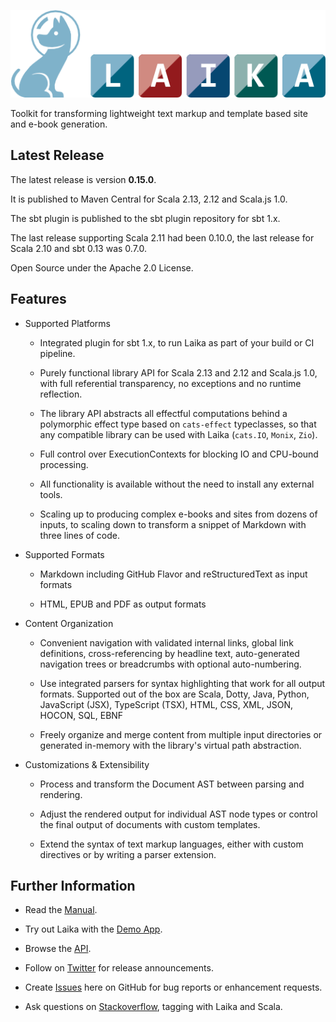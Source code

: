 
![Laika](docs/img/laika-dog@2x.png)

Toolkit for transforming lightweight text markup and template based site and e-book generation.


Latest Release
--------------

The latest release is version **0.15.0**.  

It is published to Maven Central for Scala 2.13, 2.12 and Scala.js 1.0.

The sbt plugin is published to the sbt plugin repository for sbt 1.x.

The last release supporting Scala 2.11 had been 0.10.0, 
the last release for Scala 2.10 and sbt 0.13 was 0.7.0.

Open Source under the Apache 2.0 License.


Features
--------

* Supported Platforms 
  
    * Integrated plugin for sbt 1.x, to run Laika as part of your build or CI pipeline.
    
    * Purely functional library API for Scala 2.13 and 2.12 and Scala.js 1.0, 
      with full referential transparency, no exceptions and no runtime reflection.
    
    * The library API abstracts all effectful computations behind a polymorphic effect type based on 
      `cats-effect` typeclasses, so that any compatible library can be used with Laika (`cats.IO`, `Monix`, `Zio`).
     
    * Full control over ExecutionContexts for blocking IO and CPU-bound processing.
    
    * All functionality is available without the need to install any external tools.
    
    * Scaling up to producing complex e-books and sites from dozens of inputs, 
      to scaling down to transform a snippet of Markdown with three lines of code.

* Supported Formats
  
    * Markdown including GitHub Flavor and reStructuredText as input formats
    
    * HTML, EPUB and PDF as output formats
    
* Content Organization

    * Convenient navigation with validated internal links, global link definitions, cross-referencing by headline text,
      auto-generated navigation trees or breadcrumbs with optional auto-numbering.
      
    * Use integrated parsers for syntax highlighting that work for all output formats. 
      Supported out of the box are Scala, Dotty, Java, Python, JavaScript (JSX), TypeScript (TSX), 
      HTML, CSS, XML, JSON, HOCON, SQL, EBNF
      
    * Freely organize and merge content from multiple input directories or generated in-memory 
      with the library's virtual path abstraction.
    
* Customizations & Extensibility

    * Process and transform the Document AST between parsing and rendering.
      
    * Adjust the rendered output for individual AST node types or control the final output of documents with custom templates. 
    
    * Extend the syntax of text markup languages, either with custom directives or by writing a parser extension.
    

Further Information
-------------------

* Read the [Manual].

* Try out Laika with the [Demo App].

* Browse the [API].

* Follow on [Twitter] for release announcements.

* Create [Issues] here on GitHub for bug reports or enhancement requests.

* Ask questions on [Stackoverflow], tagging with Laika and Scala.
 

[Manual]: http://planet42.github.com/Laika/index.html
[Demo App]: http://planet42.org/
[API]: http://planet42.github.com/Laika/api/laika/api/
[Twitter]: https://twitter.com/_planet42
[Issues]: https://github.com/planet42/Laika/issues
[Stackoverflow]: http://stackoverflow.com/questions/ask?tags=scala%2claika
